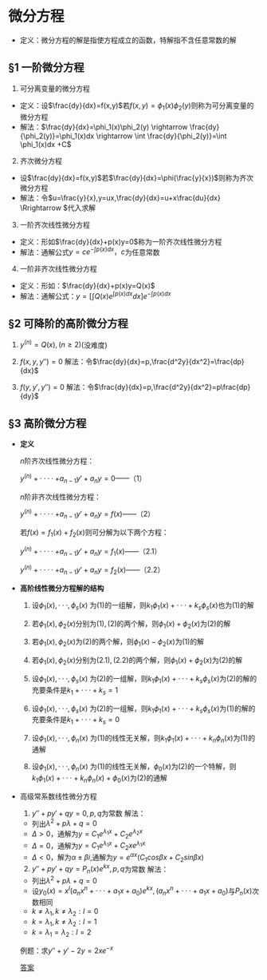 <head>
  <script src="https://cdn.mathjax.org/mathjax/latest/MathJax.js?config=TeX-AMS-MML_HTMLorMML" type="text/javascript"></script>
  <script type="text/x-mathjax-config">
    MathJax.Hub.Config({
      tex2jax: {
      skipTags: ['script', 'noscript', 'style', 'textarea', 'pre'],
      inlineMath: [['$','$']]
      }
    });
  </script>
</head>

# 微分方程
- 定义：微分方程的解是指使方程成立的函数，特解指不含任意常数的解

## §1 一阶微分方程
1. 可分离变量的微分方程 
  - 定义：设$\frac{dy}{dx}=f(x,y)$若$f(x,y)=\phi_1(x)\phi_2(y)$则称为可分离变量的微分方程
  - 解法：$\frac{dy}{dx}=\phi_1(x)\phi_2(y) \rightarrow \frac{dy}{\phi_2(y)}=\phi_1(x)dx \rightarrow \int \frac{dy}{\phi_2(y)}=\int \phi_1(x)dx +C$

2. 齐次微分方程
  - 设$\frac{dy}{dx}=f(x,y)$若$\frac{dy}{dx}=\phi(\frac{y}{x})$则称为齐次微分方程
  - 解法：令$u=\frac{y}{x},y=ux,\frac{dy}{dx}=u+x\frac{du}{dx} \Rrightarrow $代入求解

3. 一阶齐次线性微分方程
  - 定义：形如$\frac{dy}{dx}+p(x)y=0$称为一阶齐次线性微分方程
  - 解法：通解公式$y=ce^{-\int p(x)dx}，c$为任意常数

4. 一阶非齐次线性微分方程
  - 定义：形如：$\frac{dy}{dx}+p(x)y=Q(x)$
  - 解法：通解公式：$y=[\int Q(x)e^{\int p(x)dx}dx]e^{-\int p(x)dx}$


## §2 可降阶的高阶微分方程

1. $y^{(n)}=Q(x),(n\geq2)$(没难度)

2. $f(x,y,y'')=0$
  解法：令$\frac{dy}{dx}=p,\frac{d^2y}{dx^2}=\frac{dp}{dx}$

3. $f(y,y',y'')=0$
  解法：令$\frac{dy}{dx}=p,\frac{d^2y}{dx^2}=p\frac{dp}{dy}$

## §3 高阶微分方程
- **定义**

  $n$阶齐次线性微分方程：

  $y^{(n)}+····+a_{n-1}y'+a_ny=0 ——（1）$

  $n$阶非齐次线性微分方程：

  $y^{(n)}+····+a_{n-1}y'+a_ny=f(x)——（2）$

  若$f(x)=f_1(x)+f_2(x)$则可分解为以下两个方程：

  $y^{(n)}+····+a_{n-1}y'+a_ny=f_1(x)——（2.1）$

  $y^{(n)}+····+a_{n-1}y'+a_ny=f_2(x)——（2.2）$

- **高阶线性微分方程解的结构**
  
  1. 设$\phi _1(x),···,\phi_s(x)$ 为$(1)$的一组解，则$k_1\phi _1(x)+···+k_s\phi _s(x)$也为$(1)$的解

  2. 若$\phi_1(x),\phi_2(x)$分别为$(1),(2)$的两个解，则$\phi_1(x)+\phi_2(x)$为$(2)$的解
  
  3. 若$\phi_1(x),\phi_2(x)$为$(2)$的两个解，则$\phi_1(x)-\phi_2(x)$为$(1)$的解
  
  4. 若$\phi_1(x),\phi_2(x)$分别为$(2.1),(2.2)$的两个解，则$\phi_1(x)+\phi_2(x)$为$(2)$的解
  
  5. 设$\phi _1(x),···,\phi_s(x)$ 为$(2)$的一组解，则$k_1\phi _1(x)+···+k_s\phi _s(x)$为$(2)$的解的充要条件是$k_1+···+k_s=1$
  
  6. 设$\phi _1(x),···,\phi_s(x)$ 为$(2)$的一组解，则$k_1\phi _1(x)+···+k_s\phi _s(x)$为$(1)$的解的充要条件是$k_1+···+k_s=0$
  
  7. 设$\phi _1(x),···,\phi_n(x)$ 为$(1)$的线性无关解，则$k_1\phi _1(x)+···+k_n\phi _n(x)$为$(1)$的通解
  
  8. 设$\phi _1(x),···,\phi_n(x)$ 为$(1)$的线性无关解，$\phi _0(x)$为$(2)$的一个特解，则$k_1\phi _1(x)+···+k_n\phi _n(x)+\phi _0(x)$为$(2)$的通解

- 高级常系数线性微分方程
  
  1. $y''+py'+qy=0,p,q$为常数 
   解法：
   - 列出$\lambda ^2+p\lambda+q=0$
   - $\Delta>0，$通解为$y=C_1e^{\lambda_1x}+C_2e^{\lambda_2x}$
   - $\Delta=0，$通解为$y=C_1e^{\lambda_1x}+C_2xe^{\lambda_1x}$
   - $\Delta<0，$解为$\alpha \pm \beta i,$通解为$y=e^{\alpha x}(C_1cos\beta x+C_2sin\beta x)$
  
  2. $y''+py'+qy=P_n(x)e^{kx},p,q$为常数
   解法：
   - 列出$\lambda ^2+p\lambda+q=0$
   - 设$y_0(x)=x^l(a_nx^n+···+a_1x+a_0)e^{kx},(a_nx^n+···+a_1x+a_0)$与$P_n(x)$次数相同
   - $k\neq \lambda _1,k\neq \lambda _2:l=0$
   - $k = \lambda _1,k\neq \lambda _2:l=1$
   - $k= \lambda _1 = \lambda _2:l=2$
   
   例题：求$y''+y'-2y=2xe^{-x}$

   [答案](../pic/7.1.jpg)

